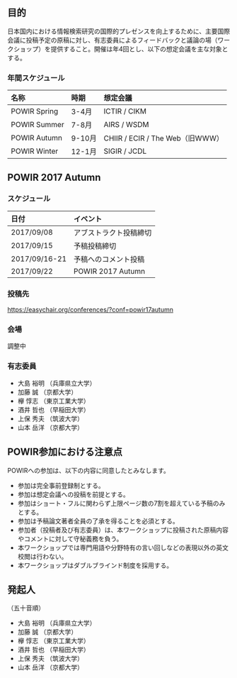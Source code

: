 ## 目的
日本国内における情報検索研究の国際的プレゼンスを向上するために、主要国際会議に投稿予定の原稿に対し、有志委員によるフィードバックと議論の場（ワークショップ）を提供すること。開催は年4回とし、以下の想定会議を主な対象とする。

### 年間スケジュール

| 名称 | 時期 | 想定会議 |
| :-- | :-- | :-- |
| POWIR Spring | 3-4月 | ICTIR / CIKM |
| POWIR Summer | 7-8月 | AIRS / WSDM |
| POWIR Autumn | 9-10月 | CHIIR / ECIR / The Web（旧WWW） |
| POWIR Winter | 12-1月 | SIGIR / JCDL |

## POWIR 2017 Autumn

### スケジュール

| 日付 | イベント |
| :-- | :-- |
| 2017/09/08 | アブストラクト投稿締切 |
| 2017/09/15 | 予稿投稿締切 |
| 2017/09/16-21 | 予稿へのコメント投稿 |
| 2017/09/22 | POWIR 2017 Autumn |

### 投稿先
https://easychair.org/conferences/?conf=powir17autumn

### 会場
調整中

### 有志委員
- 大島 裕明 （兵庫県立大学）
- 加藤 誠 （京都大学）
- 欅 惇志 （東京工業大学）
- 酒井 哲也 （早稲田大学）
- 上保 秀夫 （筑波大学）
- 山本 岳洋 （京都大学）


## POWIR参加における注意点

POWIRへの参加は、以下の内容に同意したとみなします。

- 参加は完全事前登録制とする。
- 参加は想定会議への投稿を前提とする。
- 参加はショート・フルに関わらず上限ページ数の7割を超えている予稿のみとする。
- 参加は予稿論文著者全員の了承を得ることを必須とする。
- 参加者（投稿者及び有志委員）は、本ワークショップに投稿された原稿内容やコメントに対して守秘義務を負う。
- 本ワークショップでは専門用語や分野特有の言い回しなどの表現以外の英文校閲は行わない。
- 本ワークショップはダブルブラインド制度を採用する。


## 発起人

（五十音順）

- 大島 裕明 （兵庫県立大学）
- 加藤 誠 （京都大学）
- 欅 惇志 （東京工業大学）
- 酒井 哲也 （早稲田大学）
- 上保 秀夫 （筑波大学）
- 山本 岳洋 （京都大学）

